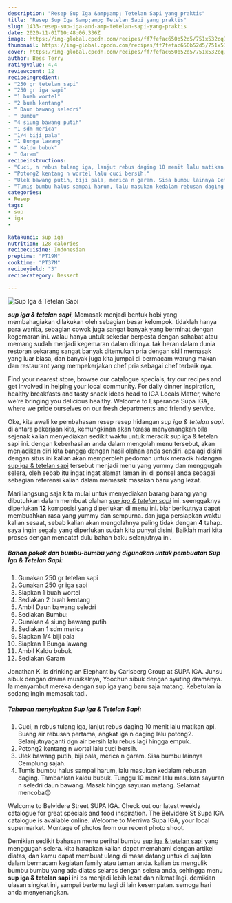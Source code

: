 ```yaml
---
description: "Resep Sup Iga &amp;amp; Tetelan Sapi yang praktis"
title: "Resep Sup Iga &amp;amp; Tetelan Sapi yang praktis"
slug: 1433-resep-sup-iga-and-amp-tetelan-sapi-yang-praktis
date: 2020-11-01T10:48:06.336Z
image: https://img-global.cpcdn.com/recipes/ff7fefac650b52d5/751x532cq70/sup-iga-tetelan-sapi-foto-resep-utama.jpg
thumbnail: https://img-global.cpcdn.com/recipes/ff7fefac650b52d5/751x532cq70/sup-iga-tetelan-sapi-foto-resep-utama.jpg
cover: https://img-global.cpcdn.com/recipes/ff7fefac650b52d5/751x532cq70/sup-iga-tetelan-sapi-foto-resep-utama.jpg
author: Bess Terry
ratingvalue: 4.4
reviewcount: 12
recipeingredient:
- "250 gr tetelan sapi"
- "250 gr iga sapi"
- "1 buah wortel"
- "2 buah kentang"
- " Daun bawang seledri"
- " Bumbu"
- "4 siung bawang putih"
- "1 sdm merica"
- "1/4 biji pala"
- "1 Bunga lawang"
- " Kaldu bubuk"
- " Garam"
recipeinstructions:
- "Cuci, n rebus tulang iga, lanjut rebus daging 10 menit lalu matikan api. Buang air rebusan pertama, angkat iga n daging lalu potong2. Selanjutnyaganti dgn air bersih lalu rebus lagi hingga empuk."
- "Potong2 kentang n wortel lalu cuci bersih."
- "Ulek bawang putih, biji pala, merica n garam. Sisa bumbu lainnya Cemplung sajah."
- "Tumis bumbu halus sampai harum, lalu masukan kedalam rebusan daging. Tambahkan kaldu bubuk. Tunggu 10 menit lalu masukan sayuran n seledri daun bawang. Masak hingga sayuran matang. Selamat mencoba😍"
categories:
- Resep
tags:
- sup
- iga
- 

katakunci: sup iga  
nutrition: 128 calories
recipecuisine: Indonesian
preptime: "PT19M"
cooktime: "PT37M"
recipeyield: "3"
recipecategory: Dessert

---
```



![Sup Iga &amp; Tetelan Sapi](https://img-global.cpcdn.com/recipes/ff7fefac650b52d5/751x532cq70/sup-iga-tetelan-sapi-foto-resep-utama.jpg)

<b><i>sup iga &amp; tetelan sapi</i></b>, Memasak menjadi bentuk hobi yang membahagiakan dilakukan oleh sebagian besar kelompok. tidaklah hanya para wanita, sebagian cowok juga sangat banyak yang berminat dengan kegemaran ini. walau hanya untuk sekedar berpesta dengan sahabat atau memang sudah menjadi kegemaran dalam dirinya. tak heran dalam dunia restoran sekarang sangat banyak ditemukan pria dengan skill memasak yang luar biasa, dan banyak juga kita jumpai di bermacam warung makan dan restaurant yang mempekerjakan chef pria sebagai chef terbaik nya.

Find your nearest store, browse our catalogue specials, try our recipes and get involved in helping your local community. For daily dinner inspiration, healthy breakfasts and tasty snack ideas head to IGA Locals Matter, where we&#39;re bringing you delicious healthy. Welcome to Esperance Supa IGA, where we pride ourselves on our fresh departments and friendly service.

Oke, kita awali ke pembahasan resep resep hidangan <i>sup iga &amp; tetelan sapi</i>. di antara pekerjaan kita, kemungkinan akan terasa menyenangkan bila sejenak kalian menyediakan sedikit waktu untuk meracik sup iga &amp; tetelan sapi ini. dengan keberhasilan anda dalam mengolah menu tersebut, akan menjadikan diri kita bangga dengan hasil olahan anda sendiri. apalagi disini dengan situs ini kalian akan memperoleh pedoman untuk meracik hidangan <u>sup iga &amp; tetelan sapi</u> tersebut menjadi menu yang yummy dan menggugah selera, oleh sebab itu ingat ingat alamat laman ini di ponsel anda sebagai sebagian referensi kalian dalam memasak masakan baru yang lezat.


Mari langsung saja kita mulai untuk menyediakan barang barang yang dibutuhkan dalam membuat olahan <u><i>sup iga &amp; tetelan sapi</i></u> ini. seenggaknya diperlukan <b>12</b> komposisi yang diperlukan di menu ini. biar berikutnya dapat membuahkan rasa yang yummy dan sempurna. dan juga persiapkan waktu kalian sesaat, sebab kalian akan mengolahnya paling tidak dengan <b>4</b> tahap. saya ingin segala yang diperlukan sudah kita punyai disini, Baiklah mari kita proses dengan mencatat dulu bahan baku selanjutnya ini.

<!--inarticleads1-->

##### Bahan pokok dan bumbu-bumbu yang digunakan untuk pembuatan Sup Iga &amp; Tetelan Sapi:

1. Gunakan 250 gr tetelan sapi
1. Gunakan 250 gr iga sapi
1. Siapkan 1 buah wortel
1. Sediakan 2 buah kentang
1. Ambil  Daun bawang seledri
1. Sediakan  Bumbu:
1. Gunakan 4 siung bawang putih
1. Sediakan 1 sdm merica
1. Siapkan 1/4 biji pala
1. Siapkan 1 Bunga lawang
1. Ambil  Kaldu bubuk
1. Sediakan  Garam


Jonathan K. is drinking an Elephant by Carlsberg Group at SUPA IGA. Junsu sibuk dengan drama musikalnya, Yoochun sibuk dengan syuting dramanya. Ia menyambut mereka dengan sup iga yang baru saja matang. Kebetulan ia sedang ingin memasak tadi. 

<!--inarticleads2-->

##### Tahapan menyiapkan Sup Iga &amp; Tetelan Sapi:

1. Cuci, n rebus tulang iga, lanjut rebus daging 10 menit lalu matikan api. Buang air rebusan pertama, angkat iga n daging lalu potong2. Selanjutnyaganti dgn air bersih lalu rebus lagi hingga empuk.
1. Potong2 kentang n wortel lalu cuci bersih.
1. Ulek bawang putih, biji pala, merica n garam. Sisa bumbu lainnya Cemplung sajah.
1. Tumis bumbu halus sampai harum, lalu masukan kedalam rebusan daging. Tambahkan kaldu bubuk. Tunggu 10 menit lalu masukan sayuran n seledri daun bawang. Masak hingga sayuran matang. Selamat mencoba😍


Welcome to Belvidere Street SUPA IGA. Check out our latest weekly catalogue for great specials and food inspiration. The Belvidere St Supa IGA catalogue is available online. Welcome to Merriwa Supa IGA, your local supermarket. Montage of photos from our recent photo shoot. 

Demikian sedikit bahasan menu perihal bumbu <u>sup iga &amp; tetelan sapi</u> yang menggugah selera. kita harapkan kalian dapat memahami dengan artikel diatas, dan kamu dapat membuat ulang di masa datang untuk di sajikan dalam bermacam kegiatan family atau teman anda. kalian bs mengulik bumbu bumbu yang ada diatas selaras dengan selera anda, sehingga menu <b>sup iga &amp; tetelan sapi</b> ini bs menjadi lebih lezat dan nikmat lagi. demikian ulasan singkat ini, sampai bertemu lagi di lain kesempatan. semoga hari anda menyenangkan.
